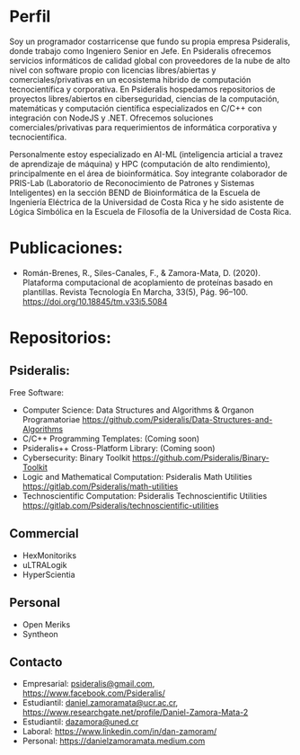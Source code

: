 # Perfil
Soy un programador costarricense que fundo su propia empresa Psideralis, donde trabajo como Ingeniero Senior en Jefe. En Psideralis ofrecemos servicios informáticos de calidad global con proveedores de la nube de alto nivel con software propio con licencias libres/abiertas y comerciales/privativas en un ecosistema hibrido de computación tecnocientífica y corporativa. En Psideralis hospedamos repositorios de proyectos libres/abiertos en ciberseguridad, ciencias de la computación, matemáticas y computación científica especializados en C/C++ con integración con NodeJS y .NET. Ofrecemos soluciones comerciales/privativas para requerimientos de informática corporativa y tecnocientífica.

Personalmente estoy especializado en AI-ML (inteligencia articial a travez de aprendizaje de máquina) y HPC (computación de alto rendimiento), principalmente en el área de bioinformática. Soy integrante colaborador de PRIS-Lab (Laboratorio de Reconocimiento de Patrones y Sistemas Inteligentes) en la sección BEND de Bioinformática de la Escuela de Ingeniería Eléctrica de la Universidad de Costa Rica y he sido asistente de Lógica Simbólica en la Escuela de Filosofía de la Universidad de Costa Rica.

# Publicaciones:
- Román-Brenes, R., Siles-Canales, F., & Zamora-Mata, D. (2020). Plataforma computacional de acoplamiento de proteínas basado en plantillas. Revista Tecnología En Marcha, 33(5), Pág. 96–100. https://doi.org/10.18845/tm.v33i5.5084

# Repositorios:
## Psideralis:

Free Software:

- Computer Science: Data Structures and Algorithms & Organon Programatoriae https://github.com/Psideralis/Data-Structures-and-Algorithms
- C/C++ Programming Templates: (Coming soon)
- Psideralis++ Cross-Platform Library: (Coming soon)
- Cybersecurity: Binary Toolkit https://github.com/Psideralis/Binary-Toolkit
- Logic and Mathematical Computation: Psideralis Math Utilities https://gitlab.com/Psideralis/math-utilities
- Technoscientific Computation: Psideralis Technoscientific Utilities https://gitlab.com/Psideralis/technoscientific-utilities

## Commercial
- HexMonitoriks
- uLTRALogik
- HyperScientia

## Personal
- Open Meriks
- Syntheon

## Contacto
- Empresarial: psideralis@gmail.com, https://www.facebook.com/Psideralis/
- Estudiantil: daniel.zamoramata@ucr.ac.cr, https://www.researchgate.net/profile/Daniel-Zamora-Mata-2
- Estudiantil: dazamora@uned.cr
- Laboral: https://www.linkedin.com/in/dan-zamoram/
- Personal: https://danielzamoramata.medium.com
